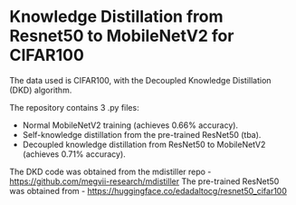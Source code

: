 # Knowledge Distillation from Resnet50 to MobileNetV2 for CIFAR100

The data used is CIFAR100, with the Decoupled Knowledge Distillation (DKD) algorithm.

The repository contains 3 .py files:
- Normal MobileNetV2 training (achieves 0.66% accuracy).
- Self-knowledge distillation from the pre-trained ResNet50 (tba).
- Decoupled knowledge distillation from ResNet50 to MobileNetV2 (achieves 0.71% accuracy).

The DKD code was obtained from the mdistiller repo - https://github.com/megvii-research/mdistiller
The pre-trained ResNet50 was obtained from - https://huggingface.co/edadaltocg/resnet50_cifar100
